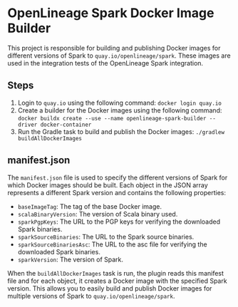 # OpenLineage Spark Docker Image Builder

This project is responsible for building and publishing Docker images for different versions of
Spark to `quay.io/openlineage/spark`. These images are used in the integration tests of the
OpenLineage Spark integration.

## Steps

1. Login to `quay.io` using the following command: `docker login quay.io`
2. Create a builder for the Docker images using the following
   command: `docker buildx create --use --name openlineage-spark-builder --driver docker-container`
3. Run the Gradle task to build and publish the Docker images: `./gradlew buildAllDockerImages`

## manifest.json

The `manifest.json` file is used to specify the different versions of Spark for which Docker images
should be built. Each object in the JSON array represents a different Spark version and contains the
following properties:

- `baseImageTag`: The tag of the base Docker image.
- `scalaBinaryVersion`: The version of Scala binary used.
- `sparkPgpKeys`: The URL to the PGP keys for verifying the downloaded Spark binaries.
- `sparkSourceBinaries`: The URL to the Spark source binaries.
- `sparkSourceBinariesAsc`: The URL to the asc file for verifying the downloaded Spark binaries.
- `sparkVersion`: The version of Spark.

When the `buildAllDockerImages` task is run, the plugin reads this manifest file and for each
object, it creates a Docker image with the specified Spark version. This allows you to easily build
and publish Docker images for multiple versions of Spark to `quay.io/openlineage/spark`.

